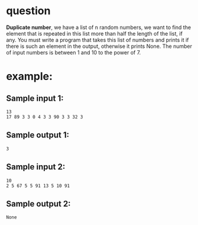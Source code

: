 # question
**Duplicate number**, we have a list of n random numbers, we want to find the element that is repeated in this list more than half the length of the list, if any. You must write a program that takes this list of numbers and prints it if there is such an element in the output, otherwise it prints None. The number of input numbers is between 1 and 10 to the power of 7.
# example:

## Sample input 1:
```
13
17 89 3 3 0 4 3 3 90 3 3 32 3
```
## Sample output 1:
```
3
```
## Sample input 2:
```
10
2 5 67 5 5 91 13 5 10 91
```
## Sample output 2:
```
None
```